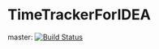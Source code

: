 # TimeTrackerForIDEA

master:
[![Build Status](https://travis-ci.com/Dmitrii-Stukalov/TimeTrackerForIDEA.svg?branch=master)](https://travis-ci.com/Dmitrii-Stukalov/TimeTrackerForIDEA)

